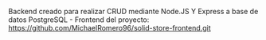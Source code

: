 Backend creado para realizar CRUD mediante Node.JS Y Express a base de datos PostgreSQL -
Frontend del proyecto: https://github.com/MichaelRomero96/solid-store-frontend.git
